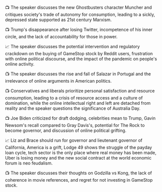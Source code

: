 📺 The speaker discusses the new Ghostbusters character Muncher and critiques society's trade of autonomy for consumption, leading to a sickly, depressed state supported as 21st century Marxism.

📺 Trump's disappearance after losing Twitter, incompetence of his inner circle, and the lack of accountability for those in power.

📈 The speaker discusses the potential intervention and regulatory crackdown on the buying of GameStop stock by Reddit users, frustration with online political discourse, and the impact of the pandemic on people's online activity.

📺 The speaker discusses the rise and fall of Salazar in Portugal and the irrelevance of online arguments in American politics.

📺 Conservatives and liberals prioritize personal satisfaction and resource consumption, leading to a crisis of resource access and a culture of domination, while the online intellectual right and left are detached from reality and the speaker questions the significance of Australia Day.

📺 Joe Biden criticized for draft dodging, celebrities mean to Trump, Gavin Newsom's recall compared to Gray Davis's, potential for The Rock to become governor, and discussion of online political grifting.

📈 Liz and Brace should run for governor and lieutenant governor of California, America is a grift, Lodge 49 shows the struggle of the payday loan cycle, tech sector is the only place where real money has been made, Uber is losing money and the new social contract at the world economic forum is neo feudalism.

📺 The speaker discusses their thoughts on Godzilla vs Kong, the lack of coherence in movie references, and regret for not investing in GameStop stock.

